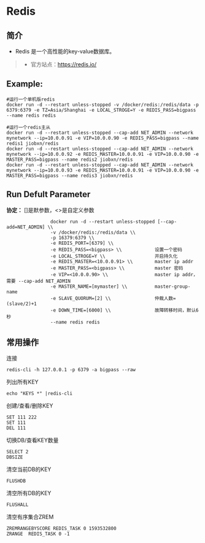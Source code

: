 Redis
===
## 简介
* Redis 是一个高性能的key-value数据库。
> * 官方站点：https://redis.io/

## Example:

    #运行一个单机版redis
    docker run -d --restart unless-stopped -v /docker/redis:/redis/data -p 6379:6379 -e TZ=Asia/Shanghai -e LOCAL_STROGE=Y -e REDIS_PASS=bigpass --name redis redis

    #运行一个redis主从
    docker run -d --restart unless-stopped --cap-add NET_ADMIN --network mynetwork --ip=10.0.0.91 -e VIP=10.0.0.90 -e REDIS_PASS=bigpass --name redis1 jiobxn/redis
    docker run -d --restart unless-stopped --cap-add NET_ADMIN --network mynetwork --ip=10.0.0.92 -e REDIS_MASTER=10.0.0.91 -e VIP=10.0.0.90 -e MASTER_PASS=bigpass --name redis2 jiobxn/redis 
    docker run -d --restart unless-stopped --cap-add NET_ADMIN --network mynetwork --ip=10.0.0.93 -e REDIS_MASTER=10.0.0.91 -e VIP=10.0.0.90 -e MASTER_PASS=bigpass --name redis3 jiobxn/redis

## Run Defult Parameter
**协定：** []是默参数，<>是自定义参数

					docker run -d --restart unless-stopped [--cap-add=NET_ADMIN] \\
					-v /docker/redis:/redis/data \\
					-p 16379:6379 \\
					-e REDIS_PORT=[6379] \\
					-e REDIS_PASS=<bigpass> \\            设置一个密码
					-e LOCAL_STROGE=Y \\                  开启持久化
					-e REDIS_MASTER=<10.0.0.91> \\        master ip addr
					-e MASTER_PASS=<bigpass> \\           master 密码
					-e VIP=<10.0.0.90> \\                 master ip addr，需要 --cap-add NET_ADMIN
					-e MASTER_NAME=[mymaster] \\          master-group-name
					-e SLAVE_QUORUM=[2] \\                仲裁人数=(slave/2)+1
					-e DOWN_TIME=[6000] \\                故障转移时间，默认6秒
					--name redis redis

## 常用操作

连接

    redis-cli -h 127.0.0.1 -p 6379 -a bigpass --raw

列出所有KEY

    echo "KEYS *" |redis-cli

创建/查看/删除KEY

    SET 111 222
    SET 111
    DEL 111

切换DB/查看KEY数量

    SELECT 2
    DBSIZE

清空当前DB的KEY

    FLUSHDB

清空所有DB的KEY

    FLUSHALL

清空有序集合ZREM

    ZREMRANGEBYSCORE REDIS_TASK 0 1593532800    
    ZRANGE  REDIS_TASK 0 -1
